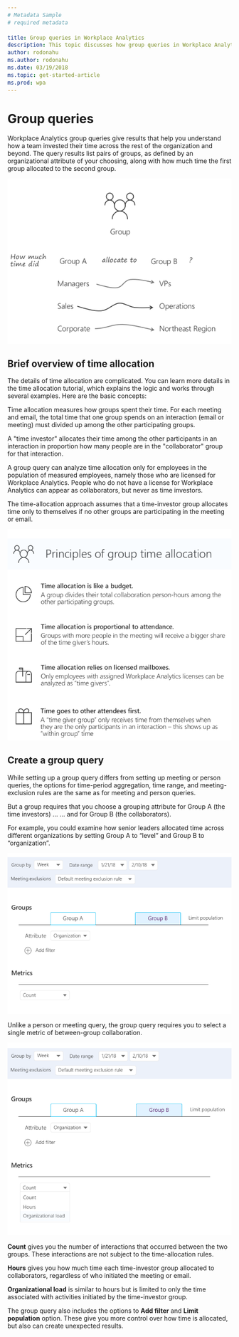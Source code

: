 ```yaml
---
# Metadata Sample
# required metadata

title: Group queries in Workplace Analytics
description: This topic discusses how group queries in Workplace Analytics can help you understand how a team has invested their time across the rest of the organization and beyond.  
author: rodonahu
ms.author: rodonahu
ms.date: 03/19/2018
ms.topic: get-started-article
ms.prod: wpa
---
```


# Group queries

Workplace Analytics group queries give results that help you understand how a team invested their time across the rest of the organization and beyond. The query results list pairs of groups, as defined by an organizational attribute of your choosing, along with how much time the first group allocated to the second group.

![Group A allocates time to Group B](../Images/WpA/tutorials/Group-query1.png) 

## Brief overview of time allocation

The details of time allocation are complicated. You can learn more details in the time allocation tutorial, which explains the logic and works through several examples. Here are the basic concepts: 

Time allocation measures how groups spent their time. For each meeting and email, the total time that one group spends on an interaction (email or meeting) must divided up among the other participating groups.

A "time investor" allocates their time among the other participants in an interaction in proportion how many people are in the "collaborator" group for that interaction.

A group query can analyze time allocation only for employees in the population of measured employees, namely those who are licensed for Workplace Analytics. People who do not have a license for Workplace Analytics can appear as collaborators, but never as time investors.

The time-allocation approach assumes that a time-investor group allocates time only to themselves if no other groups are participating in the meeting or email.

 ![Principles of time allocation](../Images/WpA/Tutorials/principals-of-time-allocation.png)

## Create a group query 

While setting up a group query differs from setting up meeting or person queries, the options for time-period aggregation, time range, and meeting-exclusion rules are the same as for meeting and person queries.

But a group requires that you choose a grouping attribute for Group A (the time investors) …
… and for Group B (the collaborators). 

For example, you could examine how senior leaders allocated time across different organizations by setting Group A to “level” and Group B to “organization”.

![Create group query](../Images/WpA/tutorials/Group-query2.png)

Unlike a person or meeting query, the group query requires you to select a single metric of between-group collaboration.

![Group metrics](../Images/WpA/Tutorials/Group-query3.png)

**Count** gives you the number of interactions that occurred between the two groups. These interactions are not subject to the time-allocation rules.

**Hours** gives you how much time each time-investor group allocated to collaborators, regardless of who initiated the meeting or email.

**Organizational load** is similar to hours but is limited to only the time associated with activities initiated by the time-investor group.
 
The group query also includes the options to **Add filter** and **Limit population** option. These give you more control over how time is allocated, but also can create unexpected results. 
